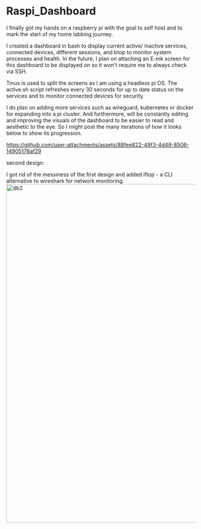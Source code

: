 # Raspi_Dashboard

I finally got my hands on a raspberry pi with the goal to self host and to mark the start of my home labbing journey.

I created a dashboard in bash to display current active/ inactive services, connected devices, different sessions, and btop to monitor system processes and health. In the future, I plan on attaching an E-ink screen for this dashboard to be displayed on so it won't require me to always check via SSH.

Tmux is used to split the screens as I am using a headless pi OS. The active.sh script refreshes every 30 seconds for up to date status on the services and to monitor connected devices for security.

I do plan on adding more services such as wireguard, kubernetes or docker for expanding into a pi cluster. And furthermore, will be constantly editing and improving the visuals of the dashboard to be easier to read and aesthetic to the eye. So I might post the many iterations of how it looks below to show its progression.




https://github.com/user-attachments/assets/88fee822-49f3-4d48-8506-14905178af29



second design:

I got rid of the messiness of the first design and added iftop - a CLI alternative to wireshark for network monitoring.
<img width="1440" height="900" alt="db2" src="https://github.com/user-attachments/assets/d4d220e2-940e-43bd-b1b7-0b9014fdbc52" />

